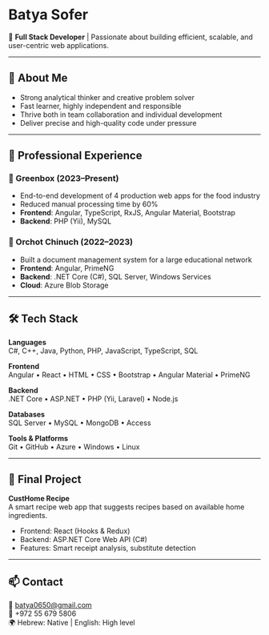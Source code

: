 # Batya Sofer

🎯 **Full Stack Developer** | Passionate about building efficient, scalable, and user-centric web applications.

---

## 🚀 About Me

- Strong analytical thinker and creative problem solver  
- Fast learner, highly independent and responsible  
- Thrive both in team collaboration and individual development  
- Deliver precise and high-quality code under pressure  

---

## 💼 Professional Experience

### 🔹 Greenbox (2023–Present)  
- End-to-end development of 4 production web apps for the food industry  
- Reduced manual processing time by 60%  
- **Frontend**: Angular, TypeScript, RxJS, Angular Material, Bootstrap  
- **Backend**: PHP (Yii), MySQL  

### 🔹 Orchot Chinuch (2022–2023)  
- Built a document management system for a large educational network  
- **Frontend**: Angular, PrimeNG  
- **Backend**: .NET Core (C#), SQL Server, Windows Services  
- **Cloud**: Azure Blob Storage  

---

## 🛠️ Tech Stack

**Languages**  
C#, C++, Java, Python, PHP, JavaScript, TypeScript, SQL  

**Frontend**  
Angular • React • HTML • CSS • Bootstrap • Angular Material • PrimeNG  

**Backend**  
.NET Core • ASP.NET • PHP (Yii, Laravel) • Node.js  

**Databases**  
SQL Server • MySQL • MongoDB • Access  

**Tools & Platforms**  
Git • GitHub • Azure • Windows • Linux  

---

## 🧪 Final Project  
**CustHome Recipe**  
A smart recipe web app that suggests recipes based on available home ingredients.  
- Frontend: React (Hooks & Redux)  
- Backend: ASP.NET Core Web API (C#)  
- Features: Smart receipt analysis, substitute detection  

---

## 📫 Contact  
📧 batya0650@gmail.com  
📱 +972 55 679 5806  
🌍 Hebrew: Native | English: High level
